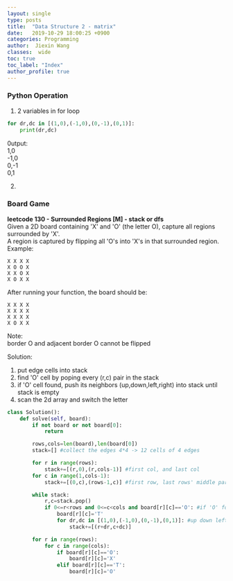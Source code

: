 ```yaml
---
layout: single
type: posts
title:  "Data Structure 2 - matrix"
date:   2019-10-29 18:00:25 +0900
categories: Programming
author:  Jiexin Wang
classes:  wide
toc: true
toc_label: "Index"
author_profile: true
---
```


### Python Operation

1. 2 variables in for loop  
```python
for dr,dc in [(1,0),(-1,0),(0,-1),(0,1)]:  
    print(dr,dc)
```
0utput:  
1,0  
-1,0  
0,-1  
0,1  

2. 

### Board Game

**leetcode 130 - Surrounded Regions [M] - stack or dfs**   
Given a 2D board containing 'X' and 'O' (the letter O), capture all regions surrounded by 'X'.  
A region is captured by flipping all 'O's into 'X's in that surrounded region.  
Example:  

    X X X X
    X O O X
    X X O X
    X O X X

After running your function, the board should be:  

    X X X X
    X X X X
    X X X X
    X O X X

Note:  
border O and adjacent border O cannot be flipped  

Solution:  
1. put edge cells into stack  
2. find 'O' cell by poping every (r,c) pair in the stack  
3. if 'O' cell found, push its neighbors (up,down,left,right) into stack until stack is empty  
4. scan the 2d array and switch the letter

```python
class Solution():
    def solve(self, board):
        if not board or not board[0]:
            return

        rows,cols=len(board),len(board[0])
        stack=[] #collect the edges 4*4 -> 12 cells of 4 edges

        for r in range(rows):
            stack+=[(r,0),(r,cols-1)] #first col, and last col
        for c in range(1,cols-1):
            stack+=[(0,c),(rows-1,c)] #first row, last rows' middle part

        while stack:
            r,c=stack.pop()
            if 0<=r<rows and 0<=c<cols and board[r][c]=='O': #if 'O' found, put its neighbour into stack as well
                board[r][c]='T'
                for dr,dc in [(1,0),(-1,0),(0,-1),(0,1)]: #up down left right
                    stack+=[(r+dr,c+dc)]

        for r in range(rows):
            for c in range(cols):
                if board[r][c]=='O':
                    board[r][c]='X'
                elif board[r][c]=='T':
                    board[r][c]='O'              
```   

